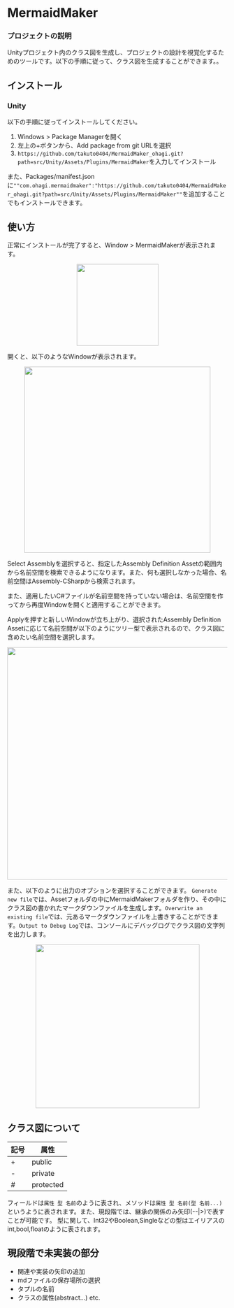 # MermaidMaker

### プロジェクトの説明

Unityプロジェクト内のクラス図を生成し、プロジェクトの設計を視覚化するためのツールです。以下の手順に従って、クラス図を生成することができます。。

## インストール

### Unity

以下の手順に従ってインストールしてください。
1. Windows > Package Managerを開く
2. 左上の+ボタンから、Add package from git URLを選択
3. `https://github.com/takuto0404/MermaidMaker_ohagi.git?path=src/Unity/Assets/Plugins/MermaidMaker`を入力してインストール

また、Packages/manifest.jsonに`""com.ohagi.mermaidmaker":"https://github.com/takuto0404/MermaidMaker_ohagi.git?path=src/Unity/Assets/Plugins/MermaidMaker""`を追加することでもインストールできます。

## 使い方

正常にインストールが完了すると、Window > MermaidMakerが表示されます。

<p align="center">
  <img width="187" src="https://github.com/takuto0404/MermaidMaker/assets/103303559/62891ffd-5232-40b7-9b69-5250bc576a66">
</p>

開くと、以下のようなWindowが表示されます。

<p align="center">
  <img width="426" src="https://github.com/takuto0404/MermaidMaker/assets/103303559/f2367ba6-2c3a-47f3-a548-714cd9e34f25">
</p>

Select Assemblyを選択すると、指定したAssembly Definition Assetの範囲内から名前空間を検索できるようになります。また、何も選択しなかった場合、名前空間はAssembly-CSharpから検索されます。

また、適用したいC#ファイルが名前空間を持っていない場合は、名前空間を作ってから再度Windowを開くと適用することができます。

Applyを押すと新しいWindowが立ち上がり、選択されたAssembly Definition Assetに応じて名前空間が以下のようにツリー型で表示されるので、クラス図に含めたい名前空間を選択します。

<p align="center">
  <img width="532" src="https://github.com/takuto0404/MermaidMaker/assets/103303559/664c8309-a879-47e1-ae1a-c59584205ad2">
</p>

また、以下のように出力のオプションを選択することができます。 `Generate new file`では、Assetフォルダの中にMermaidMakerフォルダを作り、その中にクラス図の書かれたマークダウンファイルを生成します。`Overwrite an existing file`では、元あるマークダウンファイルを上書きすることができます。`Output to Debug Log`では、コンソールにデバッグログでクラス図の文字列を出力します。

<p align="center">
  <img width="375" src="https://github.com/takuto0404/MermaidMaker/assets/103303559/3f106f58-f863-4a8d-937d-32fd7eb29d92">
</p>

## クラス図について

| 記号 | 属性      | 
| ---- | --------- | 
| +    | public    | 
| -    | private   | 
| #    | protected | 

フィールドは`属性 型 名前`のように表され、メソッドは`属性 型 名前(型 名前...)`というように表されます。また、現段階では、継承の関係のみ矢印(--|>)で表すことが可能です。
型に関して、Int32やBoolean,Singleなどの型はエイリアスのint,bool,floatのように表されます。

## 現段階で未実装の部分
* 関連や実装の矢印の追加
* mdファイルの保存場所の選択
* タプルの名前
* クラスの属性(abstract...)
etc.
